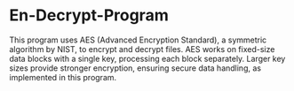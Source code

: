 # En-Decrypt-Program
This program uses AES (Advanced Encryption Standard), a symmetric algorithm by NIST, to encrypt and decrypt files. AES works on fixed-size data blocks with a single key, processing each block separately. Larger key sizes provide stronger encryption, ensuring secure data handling, as implemented in this program.
